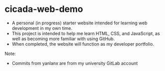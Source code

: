 # cicada-web-demo

* A personal (in progress) starter website intended for learning web development in my own time.
* This project is intended to help me learn HTML, CSS, and JavaScript, as well as becoming more familiar with using GitHub.
* When completed, the website will function as my developer portfolio.



Note: 
* Commits from yanlanx are from my university GitLab account
